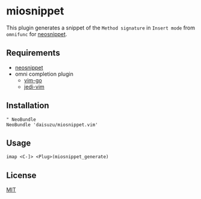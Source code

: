 miosnippet
==========

This plugin generates a snippet of the `Method signature` in `Insert mode` from `omnifunc`
for [neosnippet](https://github.com/Shougo/neosnippet.vim).

## Requirements

* [neosnippet](https://github.com/Shougo/neosnippet.vim)
* omni completion plugin
    * [vim-go](https://github.com/fatih/vim-go)
    * [jedi-vim](https://github.com/davidhalter/jedi-vim)

## Installation

```vim
" NeoBundle
NeoBundle 'daisuzu/miosnippet.vim'
```

## Usage

```vim
imap <C-]> <Plug>(miosnippet_generate)
```

## License

[MIT](https://github.com/daisuzu/miosnippet.vim/blob/master/LICENSE)
